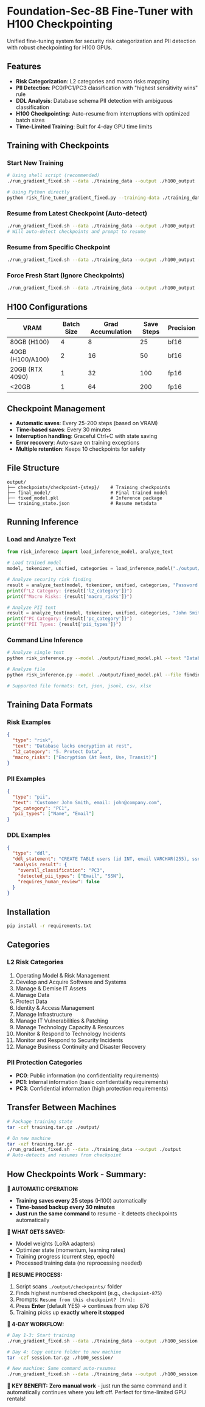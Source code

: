 # Foundation-Sec-8B Fine-Tuner with H100 Checkpointing

Unified fine-tuning system for security risk categorization and PII detection with robust checkpointing for H100 GPUs.

## Features

- **Risk Categorization**: L2 categories and macro risks mapping
- **PII Detection**: PC0/PC1/PC3 classification with "highest sensitivity wins" rule  
- **DDL Analysis**: Database schema PII detection with ambiguous classification
- **H100 Checkpointing**: Auto-resume from interruptions with optimized batch sizes
- **Time-Limited Training**: Built for 4-day GPU time limits

## Training with Checkpoints

### Start New Training
```bash
# Using shell script (recommended)
./run_gradient_fixed.sh --data ./training_data --output ./h100_output

# Using Python directly
python risk_fine_tuner_gradient_fixed.py --training-data ./training_data --output ./h100_output
```

### Resume from Latest Checkpoint (Auto-detect)
```bash
./run_gradient_fixed.sh --data ./training_data --output ./h100_output
# Will auto-detect checkpoints and prompt to resume
```

### Resume from Specific Checkpoint
```bash
./run_gradient_fixed.sh --data ./training_data --output ./h100_output --resume ./h100_output/checkpoints/checkpoint-1000
```

### Force Fresh Start (Ignore Checkpoints)
```bash
./run_gradient_fixed.sh --data ./training_data --output ./h100_output --no-auto-resume
```

## H100 Configurations

| VRAM | Batch Size | Grad Accumulation | Save Steps | Precision |
|------|------------|-------------------|------------|-----------|
| 80GB (H100) | 4 | 8 | 25 | bf16 |
| 40GB (H100/A100) | 2 | 16 | 50 | bf16 |
| 20GB (RTX 4090) | 1 | 32 | 100 | fp16 |
| <20GB | 1 | 64 | 200 | fp16 |

## Checkpoint Management

- **Automatic saves**: Every 25-200 steps (based on VRAM)
- **Time-based saves**: Every 30 minutes
- **Interruption handling**: Graceful Ctrl+C with state saving
- **Error recovery**: Auto-save on training exceptions
- **Multiple retention**: Keeps 10 checkpoints for safety

## File Structure
```
output/
├── checkpoints/checkpoint-{step}/    # Training checkpoints
├── final_model/                      # Final trained model
├── fixed_model.pkl                   # Inference package
└── training_state.json               # Resume metadata
```

## Running Inference

### Load and Analyze Text
```python
from risk_inference import load_inference_model, analyze_text

# Load trained model
model, tokenizer, unified, categories = load_inference_model("./output/fixed_model.pkl")

# Analyze security risk finding
result = analyze_text(model, tokenizer, unified, categories, "Password policy lacks complexity requirements")
print(f"L2 Category: {result['l2_category']}")
print(f"Macro Risks: {result['macro_risks']}")

# Analyze PII text
result = analyze_text(model, tokenizer, unified, categories, "John Smith, SSN: 123-45-6789")
print(f"PC Category: {result['pc_category']}")
print(f"PII Types: {result['pii_types']}")
```

### Command Line Inference
```bash
# Analyze single text
python risk_inference.py --model ./output/fixed_model.pkl --text "Database lacks encryption"

# Analyze file
python risk_inference.py --model ./output/fixed_model.pkl --file findings.txt --output results.json

# Supported file formats: txt, json, jsonl, csv, xlsx
```

## Training Data Formats

### Risk Examples
```json
{
  "type": "risk",
  "text": "Database lacks encryption at rest",
  "l2_category": "5. Protect Data", 
  "macro_risks": ["Encryption (At Rest, Use, Transit)"]
}
```

### PII Examples  
```json
{
  "type": "pii",
  "text": "Customer John Smith, email: john@company.com",
  "pc_category": "PC1",
  "pii_types": ["Name", "Email"]
}
```

### DDL Examples
```json
{
  "type": "ddl", 
  "ddl_statement": "CREATE TABLE users (id INT, email VARCHAR(255), ssn CHAR(11))",
  "analysis_result": {
    "overall_classification": "PC3",
    "detected_pii_types": ["Email", "SSN"],
    "requires_human_review": false
  }
}
```

## Installation

```bash
pip install -r requirements.txt
```

## Categories

### L2 Risk Categories
1. Operating Model & Risk Management
2. Develop and Acquire Software and Systems  
3. Manage & Demise IT Assets
4. Manage Data
5. Protect Data
6. Identity & Access Management
7. Manage Infrastructure
8. Manage IT Vulnerabilities & Patching
9. Manage Technology Capacity & Resources
10. Monitor & Respond to Technology Incidents
11. Monitor and Respond to Security Incidents
12. Manage Business Continuity and Disaster Recovery

### PII Protection Categories
- **PC0**: Public information (no confidentiality requirements)
- **PC1**: Internal information (basic confidentiality requirements)  
- **PC3**: Confidential information (high protection requirements)

## Transfer Between Machines

```bash
# Package training state
tar -czf training.tar.gz ./output/

# On new machine
tar -xzf training.tar.gz
./run_gradient_fixed.sh --data ./training_data --output ./output
# Auto-detects and resumes from checkpoint
```

## **How Checkpoints Work - Summary:**

**🔄 AUTOMATIC OPERATION:**
- **Training saves every 25 steps** (H100) automatically
- **Time-based backup every 30 minutes** 
- **Just run the same command** to resume - it detects checkpoints automatically

**📁 WHAT GETS SAVED:**
- Model weights (LoRA adapters)
- Optimizer state (momentum, learning rates)
- Training progress (current step, epoch)
- Processed training data (no reprocessing needed)

**🚀 RESUME PROCESS:**
1. Script scans `./output/checkpoints/` folder
2. Finds highest numbered checkpoint (e.g., `checkpoint-875`)
3. Prompts: `Resume from this checkpoint? [Y/n]:`
4. Press **Enter** (default YES) → continues from step 876
5. Training picks up **exactly where it stopped**

**💾 4-DAY WORKFLOW:**
```bash
# Day 1-3: Start training
./run_gradient_fixed.sh --data ./training_data --output ./h100_session

# Day 4: Copy entire folder to new machine
tar -czf session.tar.gz ./h100_session/

# New machine: Same command auto-resumes
./run_gradient_fixed.sh --data ./training_data --output ./h100_session
```

**🎯 KEY BENEFIT:**
**Zero manual work** - just run the same command and it automatically continues where you left off. Perfect for time-limited GPU rentals!
